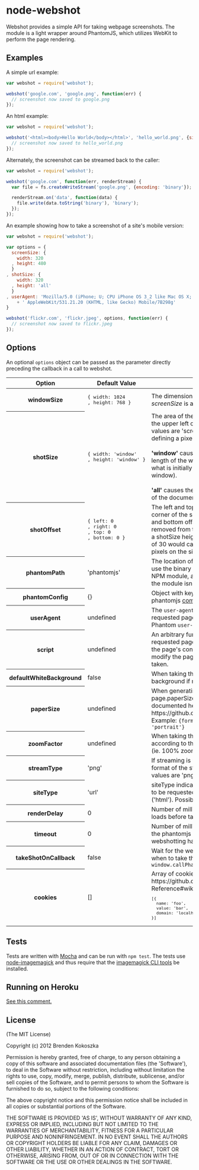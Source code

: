# node-webshot

Webshot provides a simple API for taking webpage screenshots. The module is a light wrapper around PhantomJS, which utilizes WebKit to perform the page rendering.

## Examples
A simple url example:

```javascript
var webshot = require('webshot');

webshot('google.com', 'google.png', function(err) {
  // screenshot now saved to google.png
});
```

An html example:

```javascript
var webshot = require('webshot');

webshot('<html><body>Hello World</body></html>', 'hello_world.png', {siteType:'html'}, function(err) {
  // screenshot now saved to hello_world.png
});
```


Alternately, the screenshot can be streamed back to the caller:

```javascript
var webshot = require('webshot');

webshot('google.com', function(err, renderStream) {
  var file = fs.createWriteStream('google.png', {encoding: 'binary'});

  renderStream.on('data', function(data) {
    file.write(data.toString('binary'), 'binary');
  });
});
```

An example showing how to take a screenshot of a site's mobile version:

```javascript
var webshot = require('webshot');

var options = {
  screenSize: {
    width: 320
  , height: 480
  }
, shotSize: {
    width: 320
  , height: 'all'
  }
, userAgent: 'Mozilla/5.0 (iPhone; U; CPU iPhone OS 3_2 like Mac OS X; en-us)'
    + ' AppleWebKit/531.21.20 (KHTML, like Gecko) Mobile/7B298g'
}

webshot('flickr.com', 'flickr.jpeg', options, function(err) {
  // screenshot now saved to flickr.jpeg
});
```

## Options
An optional `options` object can be passed as the parameter directly preceding the callback in a call to webshot.

<table>
  <thead>
    <tr>
      <th>Option</th>
      <th>Default Value</th>
      <th>Description</th>
    </tr>
  </thead>
  <tbody>
    <tr>
      <th>windowSize</th>
      <td>
<pre>{ width: 1024
, height: 768 }</pre>
      </td>
      <td>The dimensions of the browser window. <em>screenSize</em> is an alias for this property.</td>
    </tr>
    <tr>
      <th>shotSize</th>
      <td>
<pre>{ width: 'window'
, height: 'window' }</pre>
      </td>
      <td>The area of the page document, starting at the upper left corner, to render.
      Possible values are 'screen', 'all', and a number defining a pixel length.
      <br /> <br />
      <strong>'window'</strong> causes the length to be set to the length of the window (i.e.
      the shot displays what is initially visible within the browser window).
      <br /> <br />
      <strong>'all'</strong> causes the length to be set to the length of the document along
      the given dimension. </td>
    </tr>
    <tr>
      <th>shotOffset</th>
      <td><pre>{ left: 0
, right: 0
, top: 0
, bottom: 0 }</pre></td>
      <td>The left and top offsets define the upper left corner of the
      screenshot rectangle. The right and bottom offsets allow pixels
      to be removed from the shotSize dimensions (e.g. a shotSize height of
      'all' with a bottom offset of 30 would cause all but the last 30 rows of
      pixels on the site to be rendered).</td>
    </tr>
    <tr>
      <th>phantomPath</th>
      <td>'phantomjs'</td>
      <td>The location of phantomjs. Webshot tries to use the binary provided by the phantomjs NPM
      module, and falls back to 'phantomjs' if the module isn't available.</td>
    </tr>
    <tr>
      <th>phantomConfig</th>
      <td>{}</td>
      <td>Object with key value pairs corresponding to phantomjs <a href="https://github.com/ariya/phantomjs/wiki/API-Reference#command-line-options">command line options</a>.</td>
    </tr>
    <tr>
      <th>userAgent</th>
      <td>undefined</td>
      <td>The <code>user-agent</code> string Phantom sends to the requested page. If left unset, the default
      Phantom <code>user-agent</code> will be used</td>
    </tr>
    <tr>
      <th>script</th>
      <td>undefined</td>
      <td>An arbitrary function to be executed on the requested page. The script executes within the page's
      context and can be used to modify the page before a screenshot is taken.
      </td>
    </tr>
    <tr>
      <th>defaultWhiteBackground</th>
      <td>false</td>
      <td>When taking the screenshot, adds a white background if not defined elsewhere.
      </td>
    </tr>
    <tr>
      <th>paperSize</th>
      <td>undefined</td>
      <td>When generating a PDF, sets page.paperSize. Some options are documented here: https://github.com/ariya/phantomjs/pull/15 Example: <code>{format: 'A4', orientation: 'portrait'}</code>
      </td>
    </tr>
    <tr>
      <th>zoomFactor</th>
      <td>undefined</td>
      <td>When taking the screenshot, zooms the page according to the given factor. Defaults to 1 (ie. 100% zoom).
      </td>
    </tr>
    <tr>
      <th>streamType</th>
      <td>'png'</td>
      <td>If streaming is used, this designates the file format of the streamed rendering. Possible values are
      'png', 'jpg', and 'jpeg'.
      </td>
    </tr>
    <tr>
      <th>siteType</th>
      <td>'url'</td>
      <td>siteType indicates whether the content needs to be requested ('url') or is being provided ('html'). Possible values are
      'url' and 'html'.
      </td>
    </tr>
    <tr>
      <th>renderDelay</th>
      <td>0</td>
      <td>Number of milliseconds to wait after a page loads before taking the screenshot.
      </td>
    </tr>
    <tr>
      <th>timeout</th>
      <td>0</td>
      <td>Number of milliseconds to wait before killing the phantomjs process and assuming webshotting has failed.
      (0 is no timeout.)
      </td>
    </tr>
    <tr>
      <th>takeShotOnCallback</th>
      <td>false</td>
      <td>Wait for the web page to signal to webshot when to take the photo using <code>window.callPhantom('takeShot');</code>
      </td>
    </tr>
    <tr>
      <th>cookies</th>
      <td>[]</td>
        <td>Array of cookies to add to the page. See https://github.com/ariya/phantomjs/wiki/API-Reference#wiki-cookie
      Example: <code><pre>[{
  name: 'foo',
  value: 'bar',
  domain: 'localhost'
}]</pre></code>
      </td>
    </tr>
  </tbody>
</table>

## Tests
Tests are written with [Mocha](http://visionmedia.github.com/mocha/) and can be run with `npm test`. The tests use
[node-imagemagick](http://github.com/rsms/node-imagemagick) and thus require that the
[imagemagick CLI tools](http://www.imagemagick.org) be installed.

## Running on Heroku
[See this comment.](https://github.com/brenden/node-webshot/issues/25#issuecomment-23019665)

## License
(The MIT License)

Copyright (c) 2012 Brenden Kokoszka

Permission is hereby granted, free of charge, to any person obtaining a copy of this software and associated documentation files (the 'Software'), to deal in the Software without restriction, including without limitation the rights to use, copy, modify, merge, publish, distribute, sublicense, and/or sell copies of the Software, and to permit persons to whom the Software is furnished to do so, subject to the following conditions:

The above copyright notice and this permission notice shall be included in all copies or substantial portions of the Software.

THE SOFTWARE IS PROVIDED 'AS IS', WITHOUT WARRANTY OF ANY KIND, EXPRESS OR IMPLIED, INCLUDING BUT NOT LIMITED TO THE WARRANTIES OF MERCHANTABILITY, FITNESS FOR A PARTICULAR PURPOSE AND NONINFRINGEMENT. IN NO EVENT SHALL THE AUTHORS OR COPYRIGHT HOLDERS BE LIABLE FOR ANY CLAIM, DAMAGES OR OTHER LIABILITY, WHETHER IN AN ACTION OF CONTRACT, TORT OR OTHERWISE, ARISING FROM, OUT OF OR IN CONNECTION WITH THE SOFTWARE OR THE USE OR OTHER DEALINGS IN THE SOFTWARE.
